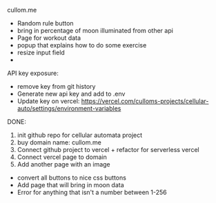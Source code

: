 cullom.me

- Random rule button
- bring in percentage of moon illuminated from other api
- Page for workout data
- popup that explains how to do some exercise
- resize input field 
- 

API key exposure:
- remove key from git history
- Generate new api key and add to .env
- Update key on vercel: https://vercel.com/culloms-projects/cellular-auto/settings/environment-variables 








DONE:
1. init github repo for cellular automata project
3. buy domain name: cullom.me
2. Connect github project to vercel + refactor for serverless vercel
4. Connect vercel page to domain
5. Add another page with an image
- convert all buttons to nice css buttons
- Add page that will bring in moon data
- Error for anything that isn't a number between 1-256

